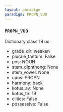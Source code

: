 ```yaml
---
layout: paradigm
paradigm: PROPN_VUO
---
```

### ` PROPN_VUO `

Dictionary class 19 uo
* grade_dir: weaken
* plurale_tantum: False
* pos: NOUN
* stem_diphthong: None
* stem_vowel: None
* upos: PROPN
* harmony: back
* kotus_av: None
* kotus_tn: 19
* clitics: False
* possessive: False
